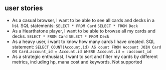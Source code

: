 ## user stories

- As a casual browser, I want to be able to see all cards and decks in a list.
SQL statements:
```SELECT * FROM Card```
```SELECT * FROM Deck```
- As a Hearthstone player, I want to be able to browse all my cards and decks.
```SELECT * FROM Card```
```SELECT * FROM Deck```
- As a heavy user, i want to know how many cards I have created.
SQL statement:
```SELECT COUNT(Account.id) AS count FROM Account JOIN Card ON Card.account_id = Account.id WHERE Account.id = :account_id```
- As a strategic enthusiast, I want to sort and filter my cards by different metrics, including hp, mana cost and keywords.
Not supported
